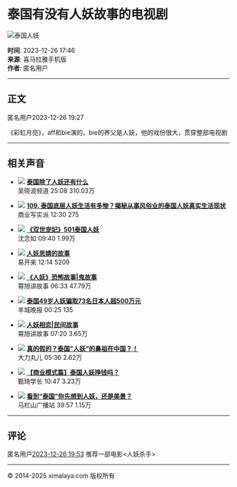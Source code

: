 # 泰国有没有人妖故事的电视剧

![泰国人妖](https://imagev2.xmcdn.com/storages/4fab-audiofreehighqps/6F/A2/CKwRIJEFA4mXAAArcgDePsCY.png)

**时间**: 2023-12-26 17:46  
**来源**: 喜马拉雅手机版  
**作者**: 匿名用户  

---

## 正文

匿名用户2023-12-26 19:27

《彩虹月亮》，aff和bie演的，bie的养父是人妖，他的戏份很大，贯穿整部电视剧

---

## 相关声音

- ![](http://imagev2.xmcdn.com/group9/M05/33/D5/wKgDZlWTeKfgdqYbAArO7X1ML0w087.jpg!op_type=3&columns=180&rows=180) **[泰国除了人妖还有什么](https://m.ximalaya.com/sound/11878358)**  
  吴晓波频道 25:08 310.03万

- ![](http://imagev2.xmcdn.com/storages/13d7-audiofreehighqps/AA/34/GKwRIaIIL2BbAAFCdAIZgGHq.jpeg!op_type=3&columns=180&rows=180) **[109. 泰国底层人妖生活有多惨？揭秘从事风俗业的泰国人妖真实生活现状](https://m.ximalaya.com/sound/720990516)**  
  商业写实派 12:30 275

- ![](http://imagev2.xmcdn.com/group69/M06/B4/E7/wKgMb12yoWKBO3J6AApzFVbVgAs986.jpg!op_type=3&columns=180&rows=180) **[《双世宠妃》501泰国人妖](https://m.ximalaya.com/sound/261765420)**  
  沈念如 09:40 1.99万

- ![](http://imagev2.xmcdn.com/storages/9bf9-audiofreehighqps/28/0B/GKwRIUEIm4euAAFl3AJAT99z.png!op_type=3&columns=180&rows=180) **[人妖思婧的故事](https://m.ximalaya.com/sound/669038021)**  
  易开来 12:14 5209

- ![](http://imagev2.xmcdn.com/group74/M02/2E/F8/wKgO0l6cMZ6Tg98GAAG8JNH9GPU032.jpg!op_type=3&columns=180&rows=180) **[《人妖》恐怖故事|鬼故事](https://m.ximalaya.com/sound/360515069)**  
  霄旭讲故事 06:33 47.79万

- ![](http://imagev2.xmcdn.com/storages/7255-audiofreehighqps/E9/C2/GKwRIJIHZj1tAAEDiQHdbzNX.jpeg!op_type=3&columns=180&rows=180) **[泰国49岁人妖骗取73名日本人超500万元](https://m.ximalaya.com/sound/750097883)**  
  羊城晚报 00:25 135

- ![](http://imagev2.xmcdn.com/storages/d000-audiofreehighqps/73/F2/GKwRIUEIYdMNAAiOQwIqejlP.jpeg!op_type=3&columns=180&rows=180) **[人妖相恋|民间故事](https://m.ximalaya.com/sound/641997318)**  
  霄旭讲故事 07:20 3.65万

- ![](http://imagev2.xmcdn.com/group73/M04/AE/65/wKgO216EU5DhyOHCAAN16A0sV5U496.jpg!op_type=3&columns=180&rows=180) **[真的假的？泰国”人妖“的鼻祖在中国？！](https://m.ximalaya.com/sound/749982916)**  
  大力丸儿 05:36 2.62万

- ![](http://imagev2.xmcdn.com/group74/M08/11/29/wKgO0l5YtYKTR0w2AAJiwX9tyIs079.jpg!op_type=3&columns=180&rows=180) **[【商业模式篇】泰国人妖挣钱吗？](https://m.ximalaya.com/sound/262573321)**  
  甄琦学长 10:47 3.23万

- ![](http://imagev2.xmcdn.com/storages/e9bf-audiofreehighqps/6C/CF/GMCoOR8JdpQcAAh-qgKaMVkz.jpeg!op_type=3&columns=180&rows=180) **[看到“泰国”你先想到人妖，还是美景？](https://m.ximalaya.com/sound/699373984)**  
  马栏山广播站 39:57 1.15万

---

## 评论

匿名用户[2023-12-26 19:53](https://m.ximalaya.com/ask/a22461460)
推荐一部电影<人妖杀手>

---

© 2014-2025 ximalaya.com 版权所有
<!-- tcd_original_link https://m.ximalaya.com/ask/a22461459 -->
